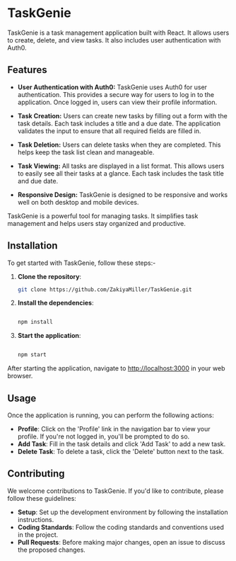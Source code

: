 # **TaskGenie**

TaskGenie is a task management application built with React. It allows users to create, delete, and view tasks. It also includes user authentication with Auth0.

## **Features**

- **User Authentication with Auth0:** TaskGenie uses Auth0 for user authentication. This provides a secure way for users to log in to the application. Once logged in, users can view their profile information.

- **Task Creation:** Users can create new tasks by filling out a form with the task details. Each task includes a title and a due date. The application validates the input to ensure that all required fields are filled in.

- **Task Deletion:** Users can delete tasks when they are completed. This helps keep the task list clean and manageable.

- **Task Viewing:** All tasks are displayed in a list format. This allows users to easily see all their tasks at a glance. Each task includes the task title and due date.

- **Responsive Design:** TaskGenie is designed to be responsive and works well on both desktop and mobile devices.

TaskGenie is a powerful tool for managing tasks. It simplifies task management and helps users stay organized and productive.

## **Installation**

To get started with TaskGenie, follow these steps:-

1. **Clone the repository**:
    
    ```bash
    git clone https://github.com/ZakiyaMiller/TaskGenie.git
    ```
    
2. **Install the dependencies**:
    
    ```bash
    
    npm install
    ```
    
3. **Start the application**:
    
    ```bash
    
    npm start
    ```
    

After starting the application, navigate to [http://localhost:3000](http://localhost:3000/) in your web browser.

## **Usage**

Once the application is running, you can perform the following actions:

- **Profile**: Click on the 'Profile' link in the navigation bar to view your profile. If you're not logged in, you'll be prompted to do so.
- **Add Task**: Fill in the task details and click 'Add Task' to add a new task.
- **Delete Task**: To delete a task, click the 'Delete' button next to the task.

## **Contributing**

We welcome contributions to TaskGenie. If you'd like to contribute, please follow these guidelines:

- **Setup**: Set up the development environment by following the installation instructions.
- **Coding Standards**: Follow the coding standards and conventions used in the project.
- **Pull Requests**: Before making major changes, open an issue to discuss the proposed changes.
